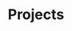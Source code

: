 ---
title: Projects
params:
  display_breadcrumb: false
  hero_title: Open Source Projects
  hero_desc: NGINX remains commited to supporting and releasing Open Source Software.
    Browse our catalog of projects below 
---